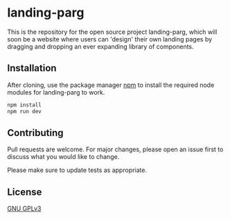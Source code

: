 # landing-parg
This is the repository for the open source project landing-parg, which will soon be a website where users can 'design' their own landing pages by dragging and dropping an ever expanding library of components.

## Installation

After cloning, use the package manager [npm](https://nodejs.org/en/) to install the required node modules for landing-parg to work.

```bash
npm install
npm run dev
```

## Contributing
Pull requests are welcome. For major changes, please open an issue first to discuss what you would like to change.

Please make sure to update tests as appropriate.

## License
[GNU GPLv3](https://choosealicense.com/licenses/gpl-3.0/)

